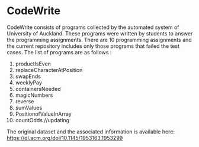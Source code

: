 # CodeWrite 
CodeWrite  consists of programs collected by the automated system of University of Auckland. These programs were written by students to answer the programming assignments. There are 10 programming assignments and the current repository includes only those programs that failed the test cases. The list of programs are as follows :
1. productIsEven
2. replaceCharacterAtPosition  
3. swapEnds
4. weeklyPay
5. containersNeeded  
6. magicNumbers
7. reverse  
8. sumValues 
9. PositionofValueInArray  
10. countOdds //updating 

The original dataset and the associated information is available here: https://dl.acm.org/doi/10.1145/1953163.1953299

 

